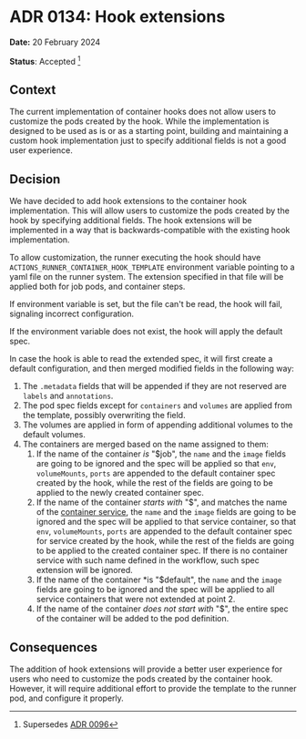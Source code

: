 # ADR 0134: Hook extensions

**Date:** 20 February 2024

**Status**: Accepted [^1]

## Context

The current implementation of container hooks does not allow users to customize the pods created by the hook. 
While the implementation is designed to be used as is or as a starting point, building and maintaining a custom hook implementation just to specify additional fields is not a good user experience.

## Decision

We have decided to add hook extensions to the container hook implementation. 
This will allow users to customize the pods created by the hook by specifying additional fields. 
The hook extensions will be implemented in a way that is backwards-compatible with the existing hook implementation.

To allow customization, the runner executing the hook should have `ACTIONS_RUNNER_CONTAINER_HOOK_TEMPLATE` environment variable pointing to a yaml file on the runner system. 
The extension specified in that file will be applied both for job pods, and container steps.

If environment variable is set, but the file can't be read, the hook will fail, signaling incorrect configuration.

If the environment variable does not exist, the hook will apply the default spec.

In case the hook is able to read the extended spec, it will first create a default configuration, and then merged modified fields in the following way:

1. The `.metadata` fields that will be appended if they are not reserved are `labels` and `annotations`.
2. The pod spec fields except for `containers` and `volumes` are applied from the template, possibly overwriting the field.
3. The volumes are applied in form of appending additional volumes to the default volumes.
4. The containers are merged based on the name assigned to them:
   1. If the name of the container *is* "$job", the `name` and the `image` fields are going to be ignored and the spec will be applied so that `env`, `volumeMounts`, `ports` are appended to the default container spec created by the hook, while the rest of the fields are going to be applied to the newly created container spec.
   2. If the name of the container *starts with* "$", and matches the name of the [container service](https://docs.github.com/en/actions/using-containerized-services/about-service-containers), the `name` and the `image` fields are going to be ignored and the spec will be applied to that service container, so that `env`, `volumeMounts`, `ports` are appended to the default container spec for service created by the hook, while the rest of the fields are going to be applied to the created container spec.
      If there is no container service with such name defined in the workflow, such spec extension will be ignored. 
   3. If the name of the container *is "$default", the `name` and the `image` fields are going to be ignored and the spec will be applied to all service containers that were not extended at point 2.
   4. If the name of the container *does not start with* "$", the entire spec of the container will be added to the pod definition.

## Consequences

The addition of hook extensions will provide a better user experience for users who need to customize the pods created by the container hook. 
However, it will require additional effort to provide the template to the runner pod, and configure it properly.

[^1]: Supersedes [ADR 0096](0096-hook-extensions.md)
